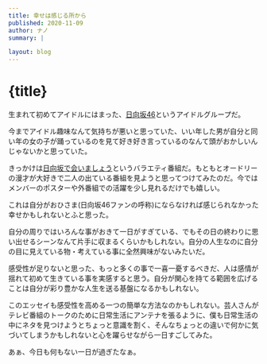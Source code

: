 ```yaml
---
title: 幸せは感じる所から
published: 2020-11-09
author: ナノ
summary: |

layout: blog
---
```


# {title}

生まれて初めてアイドルにはまった、[日向坂46](https://www.hinatazaka46.com/s/official/?ima=0000)というアイドルグループだ。

今までアイドル趣味なんて気持ちが悪いと思っていた、いい年した男が自分と同い年の女の子が踊っているのを見て好き好き言っているのなんて頭がおかしいんじゃないかと思っていた。

きっかけは[日向坂で会いましょう](https://www.tv-tokyo.co.jp/hinatazaka/)というバラエティ番組だ。もともとオードリーの漫才が大好きで二人の出ている番組を見ようと思ってつけてみたのだ。今ではメンバーのポスターや外番組での活躍を少し見れるだけでも嬉しい。

これは自分がおひさま(日向坂46ファンの呼称)にならなければ感じられなかった幸せかもしれないとふと思った。

自分の周りではいろんな事がおきて一日がすぎている、でもその日の終わりに思い出せるシーンなんて片手に収まるくらいかもしれない。自分の人生なのに自分の目に見えている物・考えている事に全然興味がないみたいだ。

感受性が足りないと思った、もっと多くの事で一喜一憂するべきだ、人は感情が揺れて初めて生きている事を実感すると思う。自分が関心を持てる範囲を広げることは自分が彩り豊かな人生を送る基盤になるかもしれない。

このエッセイも感受性を高める一つの簡単な方法なのかもしれない。芸人さんがテレビ番組のトークのために日常生活にアンテナを張るように、僕も日常生活の中にネタを見つけようとちょっと意識を割く、そんなちょっとの違いで何かに気づいてしまうかもしれないと心を躍らせながら一日すごしてみた。

あぁ、今日も何もない一日が過ぎたなぁ。
